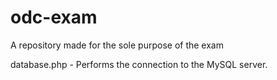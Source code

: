 # odc-exam
A repository made for the sole purpose of the exam

database.php - Performs the connection to the MySQL server.
